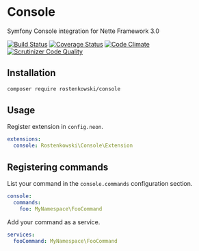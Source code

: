 # Console

Symfony Console integration for Nette Framework 3.0

[![Build Status](https://travis-ci.org/rostenkowski/console.svg?branch=master)](https://travis-ci.org/rostenkowski/console)
[![Coverage Status](https://coveralls.io/repos/github/rostenkowski/console/badge.svg)](https://coveralls.io/github/rostenkowski/console)
[![Code Climate](https://codeclimate.com/github/rostenkowski/console/badges/gpa.svg)](https://codeclimate.com/github/rostenkowski/console)
[![Scrutinizer Code Quality](https://scrutinizer-ci.com/g/rostenkowski/console/badges/quality-score.png?b=master)](https://scrutinizer-ci.com/g/rostenkowski/console/?branch=master)

## Installation

```bash
composer require rostenkowski/console
```

## Usage

Register extension in `config.neon`.
```yaml
extensions: 
  console: Rostenkowski\Console\Extension
```

## Registering commands

List your command in the `console.commands` configuration section.
```yaml
console:
  commands:
    foo: MyNamespace\FooCommand
```

Add your command as a service.
```yaml
services:
  fooCommand: MyNamespace\FooCommand
```
